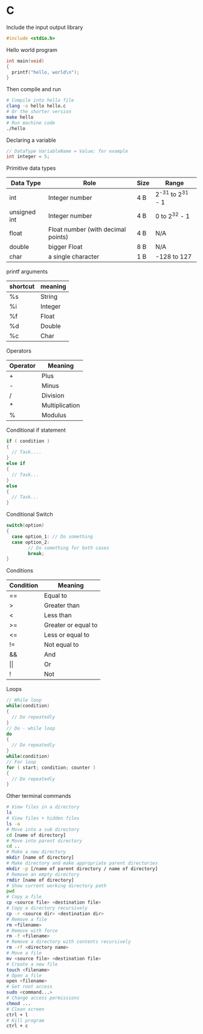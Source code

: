 # C


Include the input output library
```c
#include <stdio.h>
```

Hello world program
```c
int main(void)
{
  printf("hello, world\n");
}
```
Then compile and run
```bash
# Compile into hello file
clang -o hello hello.c
# Or the shorter version
make hello
# Run machine code
./hello
```

Declaring a variable
```c
// DataType VariableName = Value; for example
int integer = 5;
```

Primitive data types

Data Type | Role | Size | Range
--- | --- | --- | ---
int | Integer number | 4 B | 2<sup>-31</sup> to 2<sup>31</sup> - 1
unsigned int | Integer number | 4 B | 0 to 2<sup>32</sup> - 1
float | Float number (with decimal points) | 4 B | N/A
double | bigger Float | 8 B | N/A
char | a single character | 1 B | -128 to 127

printf arguments

shortcut | meaning
--- | ---
%s | String
%i | Integer
%f | Float
%d | Double
%c | Char

Operators

Operator | Meaning
--- | ---
+ | Plus
- | Minus
/ | Division
* | Multiplication
% | Modulus

Conditional if statement
```c
if ( condition )
{
  // Task....
}
else if
{
  // Task...
}
else
{
  // Task...
}
```

Conditional Switch
```c
switch(option)
{
  case option_1: // Do something
  case option_2:
        // Do something for both cases
        break;
}
```

Conditions

Condition | Meaning
--- | ---
== | Equal to
\> | Greater than
< | Less than
\>= | Greater or equal to
<= | Less or equal to
!= | Not equal to
&& | And
&#124;&#124; | Or
! | Not

Loops

```c
// While loop
while(condition)
{
  // Do repeatedly
}
// Do - while loop
do
{
  // Do repeatedly
}
while(condition)
// For loop
for ( start; condition; counter )
{
  // Do repeatedly
}

```


Other terminal commands
```bash
# View files in a directory
ls
# View files + hidden files
ls -a
# Move into a sub directory
cd [name of directory]
# Move into parent directory
cd ..
# Make a new directory
mkdir [name of directory]
# Make directory and make appropriate parent directories
mkdir -p [/name of parent directory / name of directory]
# Remove an empty directory
rmdir [name of directory]
# Show current working directory path
pwd
# Copy a file
cp <source file> <destination file>
# Copy a directory recursively
cp -r <source dir> <destination dir>
# Remove a file
rm <filename>
# Remove with force
rm -f <filename>
# Remove a directory with contents recursively
rm -rf <directory name>
# Move a file
mv <source file> <destination file>
# Create a new file
touch <filename>
# Open a file
open <filename>
# Get root access
sudo <command...>
# Change access permissions
chmod ...
# Clean screen
ctrl + l
# Kill program
ctrl + c
```
